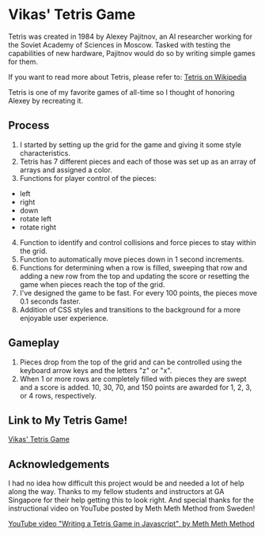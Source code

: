 # **Vikas' Tetris Game**

Tetris was created in 1984 by Alexey Pajitnov, an AI researcher working for the Soviet Academy of Sciences in Moscow. Tasked with testing the capabilities of new hardware, Pajitnov would do so by writing simple games for them.

If you want to read more about Tetris, please refer to:
[Tetris on Wikipedia](https://en.wikipedia.org/wiki/Tetris)

Tetris is one of my favorite games of all-time so I thought of honoring Alexey by recreating it.

## **Process**
1. I started by setting up the grid for the game and giving it some style characteristics.
2. Tetris has 7 different pieces and each of those was set up as an array of arrays and assigned a color.
3. Functions for player control of the pieces:
- left
- right
- down
- rotate left
- rotate right
4. Function to identify and control collisions and force pieces to stay within the grid.
5. Function to automatically move pieces down in 1 second increments.
6. Functions for determining when a row is filled, sweeping that row and adding a new row from the top and updating the score or resetting the game when pieces reach the top of the grid.
7. I've designed the game to be fast. For every 100 points, the pieces move 0.1 seconds faster.
7. Addition of CSS styles and transitions to the background for a more enjoyable user experience.

## **Gameplay**
1. Pieces drop from the top of the grid and can be controlled using the keyboard arrow keys and the letters "z" or "x".
2. When 1 or more rows are completely filled with pieces they are swept and a score is added. 10, 30, 70, and 150 points are awarded for 1, 2, 3, or 4 rows, respectively.

## Link to My Tetris Game!
[Vikas' Tetris Game](https://wdi-sg.github.io/wdi-project-1-vikasgarg1/)

## **Acknowledgements**
I had no idea how difficult this project would be and needed a lot of help along the way. Thanks to my fellow students and instructors at GA Singapore for their help getting this to look right. And special thanks for the instructional video on YouTube posted by Meth Meth Method from Sweden!

[YouTube video "Writing a Tetris Game in Javascript", by Meth Meth Method](https://www.youtube.com/watch?v=H2aW5V46khA)
